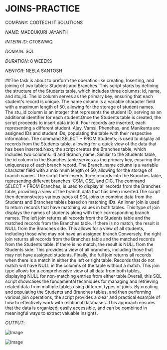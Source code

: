 # JOINS-PRACTICE

COMPANY: CODTECH IT SOLUTIONS 

*ΝΑΜΕ*: MADDUKURI JAYANTH

*INTERN ID*: CT08WWQ 

*DOMAIN*: SQL

*DURATION*: 8 WEEEKS 

*NENTOR*: NEELA SANTOSH 

##The task is about to preform the operatins like creating, Inserting, and joining of two tables: Students and Branches. This script starts by defining the structure of the Students table, which includes three columns: id, name, and stu_id. The id column serves as the primary key, ensuring that each student's record is unique. The name column is a variable character field with a maximum length of 50, allowing for the storage of student names. The stu_id column is an integer that represents the student ID, serving as an additional identifier for each student.Once the Students table is created, the script proceeds to insert data into it. Four records are inserted, each representing a different student. Ajay, Vamsi, Phenehas, and Manikanta are assigned IDs and student IDs, populating the table with their respective information. The command SELECT * FROM Students; is used to display all records from the Students table, allowing for a quick view of the data that has been inserted.Next, the script creates the Branches table, which includes two columns: id and Branch_name. Similar to the Students table, the id column in the Branches table serves as the primary key, ensuring the uniqueness of each branch record. The Branch_name column is a variable character field with a maximum length of 50, allowing for the storage of branch names. The script then inserts three records into the Branches table, representing different branches: CSM, CSE, and CIC. The command SELECT * FROM Branches; is used to display all records from the Branches table, providing a view of the branch data that has been inserted.The script then demonstrates various types of SQL joins to combine data from the Students and Branches tables based on matching IDs. An inner join is used to return records that have matching values in both tables. This type of join displays the names of students along with their corresponding branch names. The left join returns all records from the Students table and the matched records from the Branches table. If there is no match, the result is NULL from the Branches side. This allows for a view of all students, including those who may not have an assigned branch.Conversely, the right join returns all records from the Branches table and the matched records from the Students table. If there is no match, the result is NULL from the Students side. This provides a view of all branches, including those that may not have assigned students. Finally, the full join returns all records when there is a match in either the left or right table. Records that do not match will have NULL in the columns of the table without a match. This join type allows for a comprehensive view of all data from both tables, displaying NULL for non-matching entries from either table.Overall, this SQL script showcases the fundamental techniques for managing and retrieving related data from multiple tables using different types of joins. By creating and populating the Students and Branches tables, and then performing various join operations, the script provides a clear and practical example of how to effectively work with relational databases. This approach ensures that the data is organized, easily accessible, and can be combined in meaningful ways to extract valuable insights.

*OUTPUT*:

![Image](https://github.com/user-attachments/assets/7bbcb812-fdf2-43b1-9c7f-a822d9e338fa)

![Image](https://github.com/user-attachments/assets/37574e87-fdb5-49bc-aeff-53540aabec68)
